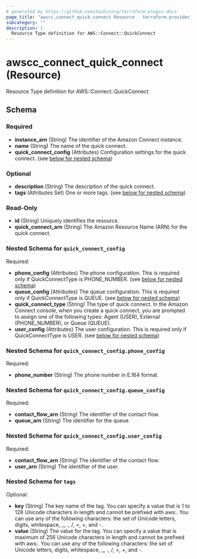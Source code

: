 ```yaml
---
# generated by https://github.com/hashicorp/terraform-plugin-docs
page_title: "awscc_connect_quick_connect Resource - terraform-provider-awscc"
subcategory: ""
description: |-
  Resource Type definition for AWS::Connect::QuickConnect
---
```


# awscc_connect_quick_connect (Resource)

Resource Type definition for AWS::Connect::QuickConnect



<!-- schema generated by tfplugindocs -->
## Schema

### Required

- **instance_arn** (String) The identifier of the Amazon Connect instance.
- **name** (String) The name of the quick connect.
- **quick_connect_config** (Attributes) Configuration settings for the quick connect. (see [below for nested schema](#nestedatt--quick_connect_config))

### Optional

- **description** (String) The description of the quick connect.
- **tags** (Attributes Set) One or more tags. (see [below for nested schema](#nestedatt--tags))

### Read-Only

- **id** (String) Uniquely identifies the resource.
- **quick_connect_arn** (String) The Amazon Resource Name (ARN) for the quick connect.

<a id="nestedatt--quick_connect_config"></a>
### Nested Schema for `quick_connect_config`

Required:

- **phone_config** (Attributes) The phone configuration. This is required only if QuickConnectType is PHONE_NUMBER. (see [below for nested schema](#nestedatt--quick_connect_config--phone_config))
- **queue_config** (Attributes) The queue configuration. This is required only if QuickConnectType is QUEUE. (see [below for nested schema](#nestedatt--quick_connect_config--queue_config))
- **quick_connect_type** (String) The type of quick connect. In the Amazon Connect console, when you create a quick connect, you are prompted to assign one of the following types: Agent (USER), External (PHONE_NUMBER), or Queue (QUEUE).
- **user_config** (Attributes) The user configuration. This is required only if QuickConnectType is USER. (see [below for nested schema](#nestedatt--quick_connect_config--user_config))

<a id="nestedatt--quick_connect_config--phone_config"></a>
### Nested Schema for `quick_connect_config.phone_config`

Required:

- **phone_number** (String) The phone number in E.164 format.


<a id="nestedatt--quick_connect_config--queue_config"></a>
### Nested Schema for `quick_connect_config.queue_config`

Required:

- **contact_flow_arn** (String) The identifier of the contact flow.
- **queue_arn** (String) The identifier for the queue.


<a id="nestedatt--quick_connect_config--user_config"></a>
### Nested Schema for `quick_connect_config.user_config`

Required:

- **contact_flow_arn** (String) The identifier of the contact flow.
- **user_arn** (String) The identifier of the user.



<a id="nestedatt--tags"></a>
### Nested Schema for `tags`

Optional:

- **key** (String) The key name of the tag. You can specify a value that is 1 to 128 Unicode characters in length and cannot be prefixed with aws:. You can use any of the following characters: the set of Unicode letters, digits, whitespace, _, ., /, =, +, and -.
- **value** (String) The value for the tag. You can specify a value that is maximum of 256 Unicode characters in length and cannot be prefixed with aws:. You can use any of the following characters: the set of Unicode letters, digits, whitespace, _, ., /, =, +, and -.


